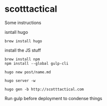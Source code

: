 # scotttactical


Some instructions

isntall hugo

    brew install hugo

install the JS stuff

    brew install npm
    npm install --global gulp-cli

    hugo new post/name.md

    hugo server -w

    hugo gen -b http://scotttactical.com


Run gulp before deployment to condense things
